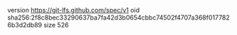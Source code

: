 version https://git-lfs.github.com/spec/v1
oid sha256:2f8c8bec33290637ba7fa42d3b0654cbbc74502f4707a368f0177826b3d2db89
size 526
